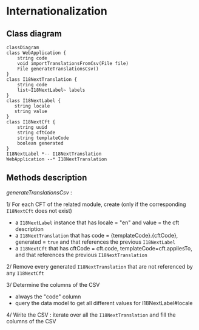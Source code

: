 # Internationalization

## Class diagram

```mermaid
classDiagram
class WebApplication {
    string code
    void importTranslationsFromCsv(File file)
    File generateTranslationsCsv()
}
class I18NextTranslation {
    string code
    list~I18NextLabel~ labels
}
class I18NextLabel {
   string locale
   string value
}
class I18NextCft {
    string uuid
    string cftCode
    string templateCode
    boolean generated
}
I18NextLabel *-- I18NextTranslation
WebApplication --* I18NextTranslation
```

## Methods description

*generateTranslationsCsv* :

1/ For each CFT of the related module, create (only if the corresponding `I18NextCft` does not exist)
- a `I18NextLabel` instance that has locale = "en" and value = the cft description
- a `I18NextTranslation` that has code = {templateCode}.{cftCode}, generated = `true` and that references the previous `I18NextLabel`
- a  `I18NextCft` that has cftCode = cft.code, templateCode=cft.appliesTo, and that references the previous `I18NextTranslation`

2/ Remove every generated `I18NextTranslation` that are not referenced by any `I18NextCft`

3/ Determine the columns of the CSV
- always the "code" column
- query the data model to get all different values for I18NextLabel#locale

4/ Write the CSV : iterate over all the `I18NextTranslation` and fill the columns of the CSV
